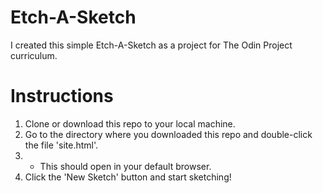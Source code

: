 # Etch-A-Sketch
I created this simple Etch-A-Sketch as a project for The Odin Project curriculum. 

# Instructions
1. Clone or download this repo to your local machine.
1. Go to the directory where you downloaded this repo and double-click the file 'site.html'.
  1.  - This should open in your default browser. 
1. Click the 'New Sketch' button and start sketching!
